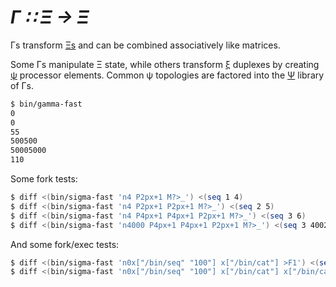 # _Γ ∷ Ξ → Ξ_
Γs transform [Ξs](Xi.md) and can be combined associatively like matrices.

Some Γs manipulate Ξ state, while others transform [ξ](xi.md) duplexes by creating [ψ](psi.md) processor elements. Common ψ topologies are factored into the [Ψ](Psi.md) library of Γs.

```bash
$ bin/gamma-fast
0
0
55
500500
50005000
110
```

Some fork tests:

```bash
$ diff <(bin/sigma-fast 'n4 P2px+1 M?>_') <(seq 1 4)
$ diff <(bin/sigma-fast 'n4 P2px+1 P2px+1 M?>_') <(seq 2 5)
$ diff <(bin/sigma-fast 'n4 P4px+1 P4px+1 P2px+1 M?>_') <(seq 3 6)
$ diff <(bin/sigma-fast 'n4000 P4px+1 P4px+1 P2px+1 M?>_') <(seq 3 4002)
```

And some fork/exec tests:

```bash
$ diff <(bin/sigma-fast 'n0x["/bin/seq" "100"] x["/bin/cat"] >F1') <(seq 100)
$ diff <(bin/sigma-fast 'n0x["/bin/seq" "100"] x["/bin/cat"] x["/bin/cat"] >F1') <(seq 100)
```
